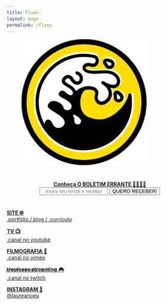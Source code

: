 ```yaml
---
title: Fluxo.
layout: page
permalink: /fluxo
---
```

<figure>
<a href="https://www.youtube.com/watch?v=DcHKOC64KnE&ab_channel=QueensStoneAgeVEVO" target="_blank"><img alt="Laureano." src="images/FLUXO.png" /></a>
</figure>
<h1 itemprop="name headline" class="post-title divided p-name" text-align="center"></h1>
<div>
<center><strong><a href="/contato" target="_blank">Conheça O BOLETIM ERRANTE 💌🏃🏿‍♀️</a></strong></center>
    <form style="text-align:center;" action="https://tinyletter.com/OBoletimErrante" method="post" target="popupwindow" onsubmit="window.open('https://tinyletter.com/OBoletimErrante', 'popupwindow', 'scrollbars=yes,width=800,height=600');return true">
        <input type="text" name="email" id="tlemail" placeholder="Insira seu email e receba!" style="text-align: center" />
        <input type="hidden" value="1" name="embed"/>
        <input type="submit" value="QUERO RECEBER!"  />
    </form>
</div>

<h1 itemprop="name headline" class="post-title divided p-name" text-align="center"></h1>

<a href="https://laureano.eu/" class="button" type="button"><strong>SITE 🌐</strong><br />.portfólio /.blog / .currículo</a>

<a href="https://www.youtube.com/channel/UCLxikqFye9D-UFPlS4bLVcQ/featured" target="_blank" class="button" type="button"><strong>TV 📺</strong><br />.canal no youtube</a>

<a href="https://vimeo.com/laureanoeu" target="_blank" class="button" type="button"><strong>FILMOGRAFIA 🎥</strong><br />.canal no vimeo</a>

<a href="http://twitch.tv/tropicaos" target="_blank" class="button" type="button"><strong>t̷r̸o̶p̵i̸c̶a̶o̶s̴ ̶s̷t̸r̷e̵a̷m̸i̸n̴g̷ 🎮</strong><br />.canal no twitch</a>

<a href="https://www.instagram.com/laureanoeu/" target="_blank" class="button" type="button"><strong>INSTAGRAM 📸</strong><br />@laureanoeu</a>